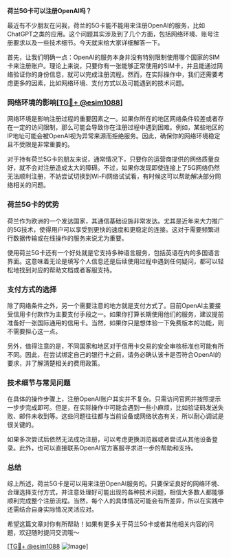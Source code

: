 **荷兰5G卡可以注册OpenAI吗？**

最近有不少朋友在问我，荷兰的5G卡能不能用来注册OpenAI的服务，比如ChatGPT之类的应用。这个问题其实涉及到了几个方面，包括网络环境、账号注册要求以及一些技术细节。今天就来给大家详细解答一下。

首先，让我们明确一点：OpenAI的服务本身并没有特别限制使用哪个国家的SIM卡来注册账户。理论上来说，只要你有一张能够正常使用的SIM卡，并且能通过网络验证你的身份信息，就可以完成注册流程。然而，在实际操作中，我们还需要考虑更多的因素，比如网络环境、支付方式以及可能遇到的技术问题。

### 网络环境的影响[[TG💪+ @esim1088](https://t.me/s/esim1088)]

网络环境是影响注册过程的重要因素之一。如果你所在的地区网络条件较差或者存在一定的访问限制，那么可能会导致你在注册过程中遇到困难。例如，某些地区的IP地址可能会被OpenAI视为异常来源而拒绝服务。因此，确保你的网络环境稳定且不受限是非常重要的。

对于持有荷兰5G卡的朋友来说，通常情况下，只要你的运营商提供的网络质量良好，就不会对注册造成太大的障碍。不过，如果你发现即使连接上了5G网络仍然无法顺利注册，不妨尝试切换到Wi-Fi网络试试看，有时候这可以帮助解决部分网络相关的问题。

### 荷兰5G卡的优势

荷兰作为欧洲的一个发达国家，其通信基础设施非常发达。尤其是近年来大力推广的5G技术，使得用户可以享受到更快的速度和更稳定的连接。这对于需要频繁进行数据传输或在线操作的服务来说尤为重要。

使用荷兰5G卡还有一个好处就是它支持多种语言服务，包括英语在内的多国语言界面。这意味着无论是填写个人信息还是后续使用过程中遇到任何疑问，都可以轻松地找到对应的帮助文档或者客服支持。

### 支付方式的选择

除了网络条件之外，另一个需要注意的地方就是支付方式了。目前OpenAI主要接受信用卡付款作为主要支付手段之一。如果你打算长期使用他们的服务，建议提前准备好一张国际通用的信用卡。当然，如果你只是想体验一下免费版本的功能，则不需要担心这一点。

另外，值得注意的是，不同国家和地区对于信用卡交易的安全审核标准也可能有所不同。因此，在尝试绑定自己的银行卡之前，请务必确认该卡是否符合OpenAI的要求，并了解清楚相关的费用政策。

### 技术细节与常见问题

在具体的操作步骤上，注册OpenAI账户其实并不复杂。只需访问官网并按照提示一步步完成即可。但是，在实际操作中可能会遇到一些小麻烦，比如验证码发送失败、邮件未收到等。这些问题往往都与当前设备或网络状态有关，所以耐心调试是很关键的。

如果多次尝试后依然无法成功注册，可以考虑更换浏览器或者尝试从其他设备登录。此外，也可以直接联系OpenAI官方客服寻求进一步的帮助和支持。

### 总结

综上所述，荷兰5G卡是可以用来注册OpenAI服务的。只要保证良好的网络环境、合理选择支付方式，并注意处理好可能出现的各种技术问题，相信大多数人都能够顺利完成整个注册流程。当然，每个人的具体情况可能会有所差异，所以在实践中还需结合自身实际情况灵活应对。

希望这篇文章对你有所帮助！如果有更多关于荷兰5G卡或者其他相关内容的问题，欢迎随时提问交流哦～ 

[[TG💪+ @esim1088](https://t.me/s/esim1088) ![Image](https://i.postimg.cc/4NQfJmqS/Snipaste-2025-05-13-00-14-12.png)]
